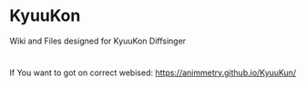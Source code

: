 # KyuuKon
Wiki and Files designed for KyuuKon Diffsinger
#
If You want to got on correct webised: https://animmetry.github.io/KyuuKun/
